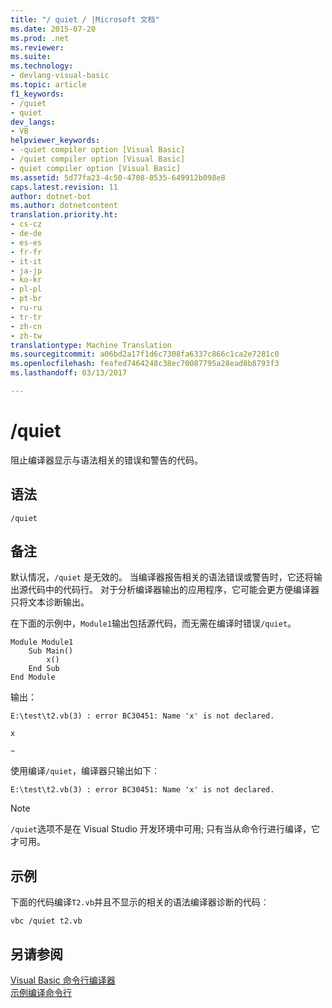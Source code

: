 ```yaml
---
title: "/ quiet / |Microsoft 文档"
ms.date: 2015-07-20
ms.prod: .net
ms.reviewer: 
ms.suite: 
ms.technology:
- devlang-visual-basic
ms.topic: article
f1_keywords:
- /quiet
- quiet
dev_langs:
- VB
helpviewer_keywords:
- -quiet compiler option [Visual Basic]
- /quiet compiler option [Visual Basic]
- quiet compiler option [Visual Basic]
ms.assetid: 5d77fa23-4c50-4708-8535-649912b098e8
caps.latest.revision: 11
author: dotnet-bot
ms.author: dotnetcontent
translation.priority.ht:
- cs-cz
- de-de
- es-es
- fr-fr
- it-it
- ja-jp
- ko-kr
- pl-pl
- pt-br
- ru-ru
- tr-tr
- zh-cn
- zh-tw
translationtype: Machine Translation
ms.sourcegitcommit: a06bd2a17f1d6c7308fa6337c866c1ca2e7281c0
ms.openlocfilehash: feafed7464248c38ec70087795a28ead8b8793f3
ms.lasthandoff: 03/13/2017

---
```

# <a name="quiet"></a>/quiet
阻止编译器显示与语法相关的错误和警告的代码。  
  
## <a name="syntax"></a>语法  
  
```  
/quiet  
```  
  
## <a name="remarks"></a>备注  
 默认情况，`/quiet` 是无效的。 当编译器报告相关的语法错误或警告时，它还将输出源代码中的代码行。 对于分析编译器输出的应用程序，它可能会更方便编译器只将文本诊断输出。  
  
 在下面的示例中，`Module1`输出包括源代码，而无需在编译时错误`/quiet`。  
  
```  
Module Module1  
    Sub Main()  
        x()  
    End Sub  
End Module  
```  
  
 输出：  
  
 `E:\test\t2.vb(3) : error BC30451: Name 'x' is not declared.`  
  
 `x`  
  
 `~`  
  
 使用编译`/quiet`，编译器只输出如下︰  
  
 `E:\test\t2.vb(3) : error BC30451: Name 'x' is not declared.`  
  
> [!NOTE]
>  `/quiet`选项不是在 Visual Studio 开发环境中可用; 只有当从命令行进行编译，它才可用。  
  
## <a name="example"></a>示例  
 下面的代码编译`T2.vb`并且不显示的相关的语法编译器诊断的代码︰  
  
```  
vbc /quiet t2.vb  
```  
  
## <a name="see-also"></a>另请参阅  
 [Visual Basic 命令行编译器](../../../visual-basic/reference/command-line-compiler/index.md)   
 [示例编译命令行](../../../visual-basic/reference/command-line-compiler/sample-compilation-command-lines.md)
